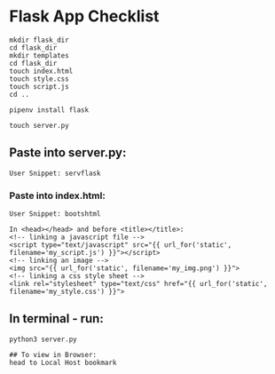 # Flask App Checklist

```
mkdir flask_dir
cd flask_dir
mkdir templates
cd flask_dir
touch index.html
touch style.css
touch script.js
cd ..
```

```
pipenv install flask
```

```
touch server.py
```

## Paste into server.py:
```
User Snippet: servflask
```

### Paste into index.html:
```
User Snippet: bootshtml

In <head></head> and before <title></title>:
<!-- linking a javascript file -->
<script type="text/javascript" src="{{ url_for('static', filename='my_script.js') }}"></script>
<!-- linking an image -->
<img src="{{ url_for('static', filename='my_img.png') }}">
<!-- linking a css style sheet -->
<link rel="stylesheet" type="text/css" href="{{ url_for('static', filename='my_style.css') }}">
```

## In terminal - run:
```
python3 server.py

## To view in Browser:
head to Local Host bookmark